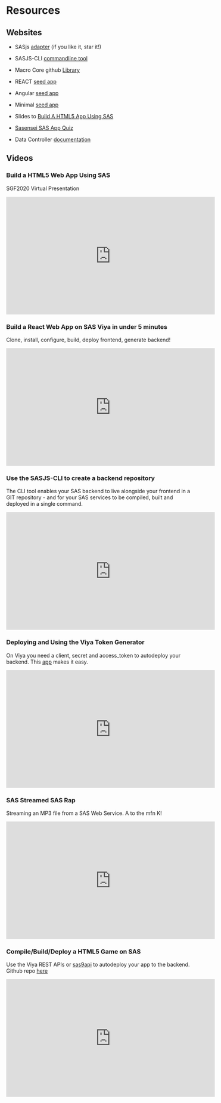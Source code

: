 # Resources

## Websites

* SASjs [adapter](https://github.com/macropeople/sasjs) (if you like it, star it!)
* SASJS-CLI [commandline tool](https://github.com/macropeople/sasjs-cli)
* Macro Core github [Library](https://github.com/macropeople/macrocore)
* REACT [seed app](https://github.com/macropeople/react-seed-app)
* Angular [seed app](https://github.com/macropeople/angular-seed-app)
* Minimal [seed app](https://github.com/macropeople/minimal-seed-app)
* Slides to [Build A HTML5 App Using SAS](https://slides.com/allanbowe/sgf2020)
* [Sasensei SAS App Quiz](https://sasensei.com/questions/filter?tags_any=[13])

* Data Controller [documentation](https://docs.datacontroller.io/)


## Videos

### Build a HTML5 Web App Using SAS

SGF2020 Virtual Presentation

<iframe width="560" height="315" 
    src="https://www.youtube.com/embed/ISsgu-F9NG0" 
    frameborder="0" 
    allow="accelerometer; autoplay; encrypted-media; gyroscope; picture-in-picture" 
    allowfullscreen></iframe>

### Build a React Web App on SAS Viya in under 5 minutes
Clone, install, configure, build, deploy frontend, generate backend!
<iframe width="560" height="315" 
    src="https://www.youtube.com/embed/vSNBea_M8yU" 
    frameborder="0" 
    allow="accelerometer; autoplay; encrypted-media; gyroscope; picture-in-picture" 
    allowfullscreen></iframe>

### Use the SASJS-CLI to create a backend repository
The CLI tool enables your SAS backend to live alongside your frontend in a GIT repository - and for your SAS services to be compiled, built and deployed in a single command.

<iframe width="560" height="315" 
    src="https://www.youtube.com/embed/hUpBqExNec4" 
    frameborder="0" 
    allow="accelerometer; autoplay; encrypted-media; gyroscope; picture-in-picture" 
    allowfullscreen></iframe>

### Deploying and Using the Viya Token Generator
On Viya you need a client, secret and access_token to autodeploy your backend. This [app](https://github.com/macropeople/viyatoken) makes it easy.

<iframe width="560" height="315" 
    src="https://www.youtube.com/embed/mHP96rmyRoo" 
    frameborder="0" 
    allow="accelerometer; autoplay; encrypted-media; gyroscope; picture-in-picture" 
    allowfullscreen></iframe>

### SAS Streamed SAS Rap

Streaming an MP3 file from a SAS Web Service.  A to the mfn K!

<iframe width="560" height="315" 
    src="https://www.youtube.com/embed/-yR5hotyJaw" 
    frameborder="0" 
    allow="accelerometer; autoplay; encrypted-media; gyroscope; picture-in-picture" 
    allowfullscreen></iframe>

### Compile/Build/Deploy a HTML5 Game on SAS 

Use the Viya REST APIs or [sas9api](https://sas9api.io) to autodeploy your app to the backend.  Github repo [here](https://github.com/macropeople/rockroller)

<iframe width="560" height="315" 
    src="https://www.youtube.com/embed/F0qKEz6McbU" 
    frameborder="0" 
    allow="accelerometer; autoplay; encrypted-media; gyroscope; picture-in-picture" 
    allowfullscreen></iframe>